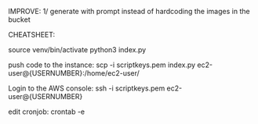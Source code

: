 IMPROVE:
1/ generate with prompt instead of hardcoding the images in the bucket

CHEATSHEET:

source venv/bin/activate
python3 index.py

push code to the instance:
scp -i scriptkeys.pem index.py ec2-user@{USERNUMBER}:/home/ec2-user/

Login to the AWS console:
ssh -i scriptkeys.pem ec2-user@{USERNUMBER}

edit cronjob:
crontab -e
